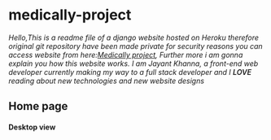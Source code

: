 # medically-project
<i>Hello,This is a readme file of a django website hosted on Heroku therefore original git repository have been made private for security reasons you can access website from here:<a href="https://medically-project.herokuapp.com/" target="_blank">Medically project</a>, Further more i am gonna explain you how this website works.
    I am Jayant Khanna, a front-end web developer currently making my way to a full stack developer and I <span style="font-weight:600;"> LOVE</span> reading about new technologies and new website designs
</i>

## Home page
#### Desktop view